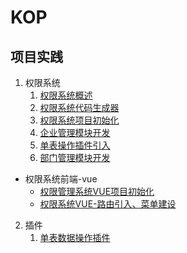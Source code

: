 # KOP

## 项目实践
1. 权限系统
    1. [权限系统概述](rbac/docs/权限系统介绍.md)
    2. [权限系统代码生成器](rbac/docs/代码生成器.md)
    3. [权限系统项目初始化](rbac/docs/项目初始化.md)
    4. [企业管理模块开发](rbac/docs/企业管理模块.md)
    5. [单表操作插件引入](rbac/docs/单表数据操作插件引入.md)
    6. [部门管理模块开发](rbac/docs/部门管理模块开发.md)
- 权限系统前端-vue
  - [权限管理系统VUE项目初始化](rbac/docs/vue/权限管理系统VUE项目初始化.md)
  - [权限系统VUE-路由引入、菜单建设](rbac/docs/vue/权限系统VUE-路由引入、菜单建设.md)

2. 插件
   1.   [单表数据操作插件](plugin/operation-table-plugin/docs/单表数据操作插件.md)